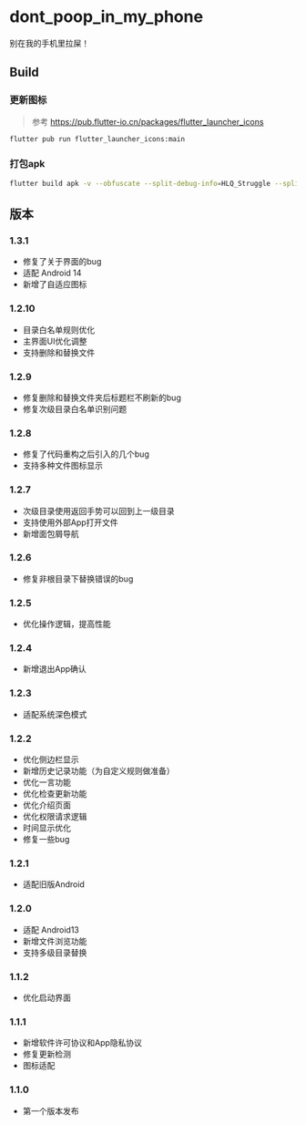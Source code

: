 # dont_poop_in_my_phone

别在我的手机里拉屎！

## Build

### 更新图标

>参考 https://pub.flutter-io.cn/packages/flutter_launcher_icons

```bash
flutter pub run flutter_launcher_icons:main
```

### 打包apk

```bash
flutter build apk -v --obfuscate --split-debug-info=HLQ_Struggle --split-per-abi
```


## 版本
### 1.3.1
- 修复了关于界面的bug
- 适配 Android 14
- 新增了自适应图标

### 1.2.10
- 目录白名单规则优化
- 主界面UI优化调整
- 支持删除和替换文件

### 1.2.9
- 修复删除和替换文件夹后标题栏不刷新的bug
- 修复次级目录白名单识别问题

### 1.2.8
- 修复了代码重构之后引入的几个bug
- 支持多种文件图标显示

### 1.2.7
- 次级目录使用返回手势可以回到上一级目录
- 支持使用外部App打开文件
- 新增面包屑导航

### 1.2.6
- 修复非根目录下替换错误的bug

### 1.2.5
- 优化操作逻辑，提高性能

### 1.2.4
- 新增退出App确认

### 1.2.3
- 适配系统深色模式

### 1.2.2
- 优化侧边栏显示
- 新增历史记录功能（为自定义规则做准备）
- 优化一言功能
- 优化检查更新功能
- 优化介绍页面
- 优化权限请求逻辑
- 时间显示优化
- 修复一些bug

### 1.2.1
- 适配旧版Android

### 1.2.0
- 适配 Android13
- 新增文件浏览功能
- 支持多级目录替换

### 1.1.2
- 优化启动界面

### 1.1.1
- 新增软件许可协议和App隐私协议
- 修复更新检测
- 图标适配

### 1.1.0
- 第一个版本发布